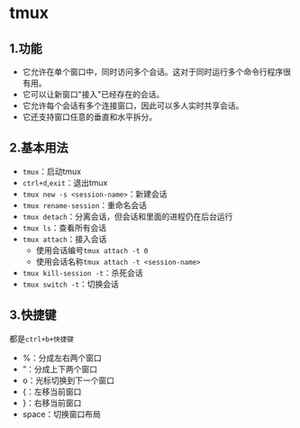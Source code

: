 # tmux



## 1.功能

- 它允许在单个窗口中，同时访问多个会话。这对于同时运行多个命令行程序很有用。
- 它可以让新窗口"接入"已经存在的会话。
- 它允许每个会话有多个连接窗口，因此可以多人实时共享会话。
- 它还支持窗口任意的垂直和水平拆分。



## 2.基本用法

* `tmux`：启动tmux
* `ctrl+d`,`exit`：退出tmux
* `tmux new -s <session-name>`：新建会话
* `tmux rename-session`：重命名会话
* `tmux detach`：分离会话，但会话和里面的进程仍在后台运行
* `tmux ls`：查看所有会话
* `tmux attach`：接入会话
  * 使用会话编号`tmux attach -t 0`
  * 使用会话名称`tmux attach -t <session-name>`
* `tmux kill-session -t`：杀死会话
* `tmux switch -t`：切换会话



## 3.快捷键

都是`ctrl+b+快捷键`

* %：分成左右两个窗口
* ”：分成上下两个窗口
* o：光标切换到下一个窗口
* {：左移当前窗口
* }：右移当前窗口
* space：切换窗口布局